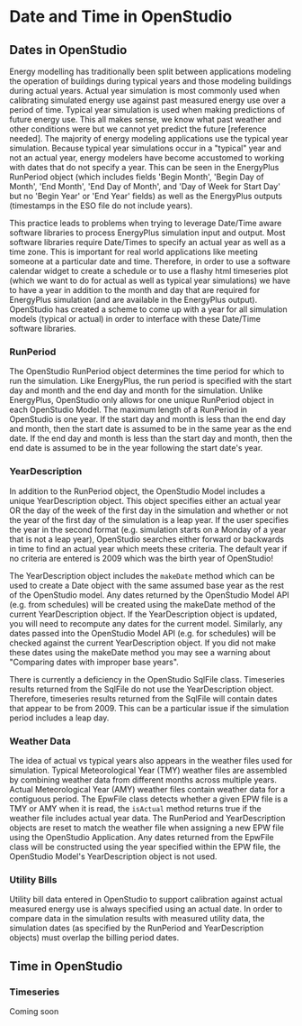 <h1>Date and Time in OpenStudio</h1>

## Dates in OpenStudio 

Energy modelling has traditionally been split between applications modeling the operation of buildings during typical years and those modeling buildings during actual years.  Actual year simulation is most commonly used when calibrating simulated energy use against past measured energy use over a period of time.  Typical year simulation is used when making predictions of future energy use.  This all makes sense, we know what past weather and other conditions were but we cannot yet predict the future [reference needed].  The majority of energy modeling applications use the typical year simulation. Because typical year simulations occur in a "typical" year and not an actual year, energy modelers have become accustomed to working with dates that do not specify a year.  This can be seen in the EnergyPlus RunPeriod object (which includes fields 'Begin Month', 'Begin Day of Month', 'End Month', 'End Day of Month', and 'Day of Week for Start Day' but no 'Begin Year' or 'End Year' fields) as well as the EnergyPlus outputs (timestamps in the ESO file do not include years).

This practice leads to problems when trying to leverage Date/Time aware software libraries to process EnergyPlus simulation input and output.  Most software libraries require Date/Times to specify an actual year as well as a time zone.  This is important for real world applications like meeting someone at a particular date and time.  Therefore, in order to use a software calendar widget to create a schedule or to use a flashy html timeseries plot (which we want to do for actual as well as typical year simulations) we have to have a year in addition to the month and day that are required for EnergyPlus simulation (and are available in the EnergyPlus output). OpenStudio has created a scheme to come up with a year for all simulation models (typical or actual) in order to interface with these Date/Time software libraries.

### RunPeriod

The OpenStudio RunPeriod object determines the time period for which to run the simulation.  Like EnergyPlus, the run period is specified with the start day and month and the end day and month for the simulation.  Unlike EnergyPlus, OpenStudio only allows for one unique RunPeriod object in each OpenStudio Model.  The maximum length of a RunPeriod in OpenStudio is one year.  If the start day and month is less than the end day and month, then the start date is assumed to be in the same year as the end date.  If the end day and month is less than the start day and month, then the end date is assumed to be in the year following the start date's year.

### YearDescription

In addition to the RunPeriod object, the OpenStudio Model includes a unique YearDescription object.  This object specifies either an actual year OR the day of the week of the first day in the simulation and whether or not the year of the first day of the simulation is a leap year.  If the user specifies the year in the second format (e.g. simulation starts on a Monday of a year that is not a leap year), OpenStudio searches either forward or backwards in time to find an actual year which meets these criteria.  The default year if no criteria are entered is 2009 which was the birth year of OpenStudio!

<!--- There is a bug, #1895, in OpenStudio here, openstudio::YearDescription uses Jan 1 where we really want to specify the day of week of the day the simulation starts --->

The YearDescription object includes the `makeDate` method which can be used to create a Date object with the same assumed base year as the rest of the OpenStudio model. Any dates returned by the OpenStudio Model API (e.g. from schedules) will be created using the makeDate method of the current YearDescription object.  If the YearDescription object is updated, you will need to recompute any dates for the current model.  Similarly, any dates passed into the OpenStudio Model API (e.g. for schedules) will be checked against the current YearDescription object.  If you did not make these dates using the makeDate method you may see a warning about "Comparing dates with improper base years".

There is currently a deficiency in the OpenStudio SqlFile class.  Timeseries results returned from the SqlFile do not use the YearDescription object.  Therefore, timeseries results returned from the SqlFile will contain dates that appear to be from 2009.  This can be a particular issue if the simulation period includes a leap day. <!--- Issue #817 --->

### Weather Data

The idea of actual vs typical years also appears in the weather files used for simulation.  Typical Meteorological Year (TMY) weather files are assembled by combining weather data from different months across multiple years.  Actual  Meteorological Year (AMY) weather files contain weather data for a contiguous period.  The EpwFile class detects whether a given EPW file is a TMY or AMY when it is read, the `isActual` method returns true if the weather file includes actual year data.  The RunPeriod and YearDescription objects are reset to match the weather file when assigning a new EPW file using the OpenStudio Application.  Any dates returned from the EpwFile class will be constructed using the year specified within the EPW file, the OpenStudio Model's YearDescription object is not used.

### Utility Bills

Utility bill data entered in OpenStudio to support calibration against actual measured energy use is always specified using an actual date.  In order to compare data in the simulation results with measured utility data, the simulation dates (as specified by the RunPeriod and YearDescription objects) must overlap the billing period dates.

## Time in OpenStudio

### Timeseries

Coming soon

